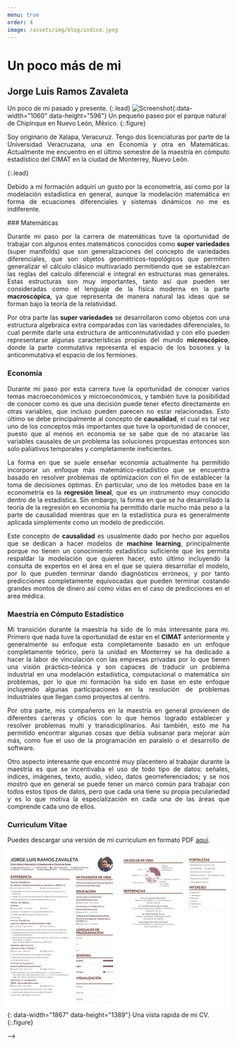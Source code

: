 ```yaml
---
menu: true
order: 4
image: /assets/img/blog/indice.jpeg
---
```


# Un poco más de mi
## Jorge Luis Ramos Zavaleta

Un poco de mi pasado y presente.
{:.lead}
![Screenshot](assets/img/blog/índice.jpeg){:data-width="1060" data-height="596"}
Un pequeño paseo por el parque natural de Chipinque en Nuevo León, México.
{:.figure}
<p style='text-align: justify;'>
  Soy originario de Xalapa, Veracuruz. Tengo dos licenciaturas por parte de la Universidad Veracruzana, una en Economía y otra en Matemáticas. Actualmente me encuentro en el último semestre de la maestría en cómputo estadístico del CIMAT en la ciudad de Monterrey, Nuevo León.
</p>
{:.lead}
<p style='text-align: justify;'>
Debido a mi formación adquirí un gusto por la econometría, así como por la modelación estadística en general, aunque la modelación matemática en forma de ecuaciones diferenciales y sistemas dinámicos no me es indiferente.
</p>
### Matemáticas
<p style='text-align: justify;'>
Durante mi paso por la carrera de matemáticas tuve la oportunidad de trabajar con algunos entes matemáticos conocidos como <b>super variedades</b> (super manifolds) que son generalizaciones del concepto de variedades diferenciales, que son objetos geométricos-topológicos que permiten generalizar el cálculo clásico multivariado permitiendo que se establezcan las reglas del calculo diferencial e integral en estructuras mas generales. Estas estructuras son muy importantes, tanto así que pueden ser consideradas como el lenguaje de la física moderna en la parte <b>macroscópica</b>, ya que representa de manera natural las ideas que se forman bajo la teoría de la relatividad.
</p>
<p style='text-align: justify;'>
Por otra parte las <b>super variedades</b> se desarrollaron como objetos con una estructura algebraica extra comparadas con las variedades diferenciales, lo cual permite darle una estructura de anticonmutatividad y con ello pueden representarse algunas características propias del mundo  <b>microscópico</b>, donde la parte conmutativa representa el espacio de los bosones y la anticonmutativa el espacio de los fermiones.
</p>

### Economía
<p style='text-align: justify;'>
Durante mi paso por esta carrera tuve la oportunidad de conocer varios temas macroeconómicos y microeconómicos, y también tuve la posibilidad de conocer como es que una decisión puede tener efecto directamente en otras variables, que incluso pueden parecen no estar relacionadas. Esto último se debe principalmente al concepto de <b>causalidad</b>, el cual es tal vez uno de los conceptos más importantes que tuve la oportunidad de conocer, puesto que al menos en economia se se sabe que de no atacarse las variables causales de un problema las soluciones propuestas entonces son solo paliativos temporales y completamente ineficientes.
</p>
<p style='text-align: justify;'>
La forma en que se suele enseñar economia actualmente ha permitido incorporar un enfoque más matemático-estadístico que se encuentra basado en resolver problemas de optimización con el fin de establecer la toma de decisiones óptimas. En particular, uno de los métodos base en la econometría es la <b>regresión lineal</b>, que es un instrumento muy conocido dentro de la estadística. Sin embargo, la forma en que se ha desarrollado la teoría de la regresión en economia ha permitido darle mucho más peso a la parte de causalidad mientras que en la estadística pura es generalmente aplicada simplemente como un modelo de predicción.
</p>
<p style='text-align: justify;'>
Este concepto de <b>causalidad</b> es usualmente dado por hecho por aquellos que se dedican a hacer modelos de <b>machine learning</b>, principalmente porque no tienen un conocimiento estadístico suficiente que les permita respaldar la modelación que quieren hacer, esto último incluyendo la consulta de expertos en el área en el que se quiera desarrollar el modelo, por lo que pueden terminar dando diagnósticos erróneos, y por tanto predicciones completamente equivocadas que pueden terminar costando grandes montos de dinero así como vidas en el caso de predicciones en el area médica. </p>
  
### Maestría en Cómputo Estadístico
<p style='text-align: justify;'>
Mi transición durante la maestría ha sido de lo más interesante para mi. Primero que nada tuve la oportunidad de estar en el <b>CIMAT</b> anteriormente y generalmente su enfoque esta completamente basado en un enfoque completamente teórico, pero la unidad en Monterrey se ha dedicado a hacer la labor de vinculación con las empresas privadas por lo que tienen una visión práctico-teórica y son capaces de traducir un problema industrial en una modelación estadística, computacional o matemática sin problemas, por lo que mi formación ha sido en base en este enfoque incluyendo algunas participaciones en la resolución de problemas industriales que llegan como proyectos al centro.</p>

<p style='text-align: justify;'>
Por otra parte, mis compañeros en la maestría en general provienen de diferentes carreras y oficios con lo que hemos logrado establecer y resolver problemas multi y transdiciplinarios. Así también, esto me ha permitido encontrar algunas cosas que debía subsanar para mejorar aún más, como fue el uso de la programación en paralelo o el desarrollo de software. </p>

<p style='text-align: justify;'>
Otro aspecto interesante que encontré muy placentero al trabajar durante la maestría es que se incentivaba el uso de todo tipo de datos: señales, índices, imágenes, texto, audio, video, datos georreferenciados; y se nos mostró que en general se puede tener un marco común para trabajar con todos estos tipos de datos, pero que cada una tiene su propia peculariedad y es lo que motiva la especialización en cada una de las áreas que comprende cada uno de ellos. </p>


### Curriculum Vitae
Puedes descargar una versión de mi curriculum en formato PDF [aquí](https://github.com/JorgeRamos01/jorgeramos01.github.io/blob/master/assets/Resume.pdf).

![Resume PDF](assets/img/blog/resume.jpg){: data-width="1867" data-height="1389"}
Una vista rapida de mi CV.
{:.figure}

<!-- $$
\begin{aligned}
  \phi(x,y) &= \phi \left(\sum_{i=1}^n x_ie_i, \sum_{j=1}^n y_je_j \right) \\[2em]
            &= \sum_{i=1}^n \sum_{j=1}^n x_i y_j \phi(e_i, e_j)            \\[2em]
            &= (x_1, \ldots, x_n)
               \left(\begin{array}{ccc}
                 \phi(e_1, e_1)  & \cdots & \phi(e_1, e_n) \\
                 \vdots          & \ddots & \vdots         \\
                 \phi(e_n, e_1)  & \cdots & \phi(e_n, e_n)
               \end{array}\right)
               \left(\begin{array}{c}
                 y_1    \\
                 \vdots \\
                 y_n
               \end{array}\right)
\end{aligned}
$$ -->
-->
